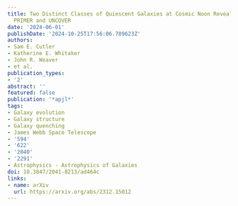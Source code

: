 ```yaml
---
title: Two Distinct Classes of Quiescent Galaxies at Cosmic Noon Revealed by JWST
  PRIMER and UNCOVER
date: '2024-06-01'
publishDate: '2024-10-25T17:56:06.789623Z'
authors:
- Sam E. Cutler
- Katherine E. Whitaker
- John R. Weaver
- et al.
publication_types:
- '2'
abstract: ''
featured: false
publication: '*apjl*'
tags:
- Galaxy evolution
- Galaxy structure
- Galaxy quenching
- James Webb Space Telescope
- '594'
- '622'
- '2040'
- '2291'
- Astrophysics - Astrophysics of Galaxies
doi: 10.3847/2041-8213/ad464c
links:
- name: arXiv
  url: https://arxiv.org/abs/2312.15012
---
```

